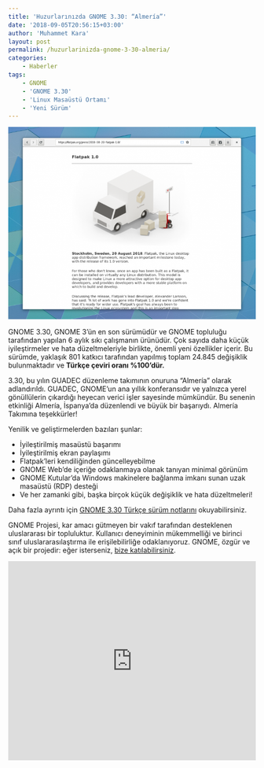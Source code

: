 ```yaml
---
title: 'Huzurlarınızda GNOME 3.30: “Almería”'
date: '2018-09-05T20:56:15+03:00'
author: 'Muhammet Kara'
layout: post
permalink: /huzurlarinizda-gnome-3-30-almeria/
categories:
    - Haberler
tags:
    - GNOME
    - 'GNOME 3.30'
    - 'Linux Masaüstü Ortamı'
    - 'Yeni Sürüm'
---
```


![Web](/media/2023/04/epiphany.png "Web")

GNOME 3.30, GNOME 3ʼün en son sürümüdür ve GNOME topluluğu tarafından yapılan 6 aylık sıkı çalışmanın ürünüdür. Çok sayıda daha küçük iyileştirmeler ve hata düzeltmeleriyle birlikte, önemli yeni özellikler içerir. Bu sürümde, yaklaşık 801 katkıcı tarafından yapılmış toplam 24.845 değişiklik bulunmaktadır ve **Türkçe çeviri oranı %100’dür.**

3.30, bu yılın GUADEC düzenleme takımının onuruna “Almería” olarak adlandırıldı. GUADEC, GNOME’un ana yıllık konferansıdır ve yalnızca yerel gönüllülerin çıkardığı heyecan verici işler sayesinde mümkündür. Bu senenin etkinliği Almería, İspanya’da düzenlendi ve büyük bir başarıydı. Almería Takımına teşekkürler!

Yenilik ve geliştirmelerden bazıları şunlar:

- İyileştirilmiş masaüstü başarımı
- İyileştirilmiş ekran paylaşımı
- Flatpak’leri kendiliğinden güncelleyebilme
- GNOME Web’de içeriğe odaklanmaya olanak tanıyan minimal görünüm
- GNOME Kutular’da Windows makinelere bağlanma imkanı sunan uzak masaüstü (RDP) desteği
- Ve her zamanki gibi, başka birçok küçük değişiklik ve hata düzeltmeleri!

Daha fazla ayrıntı için [GNOME 3.30 Türkçe sürüm notlarını](https://help.gnome.org/misc/release-notes/3.30/) okuyabilirsiniz.

GNOME Projesi, kar amacı gütmeyen bir vakıf tarafından desteklenen uluslararası bir topluluktur. Kullanıcı deneyiminin mükemmelliği ve birinci sınıf uluslararasılaştırma ile erişilebilirliğe odaklanıyoruz. GNOME, özgür ve açık bir projedir: eğer isterseniz, [bize katılabilirsiniz](/cevirilere-nasil-katilirim).

<iframe allow="accelerometer; autoplay; clipboard-write; encrypted-media; gyroscope; picture-in-picture; web-share" allowfullscreen="" frameborder="0" height="405px" loading="lazy" src="https://www.youtube.com/embed/bNA-Q8fQqTc?feature=oembed" title="Introducing GNOME 3.30: “Almería”" width="100%"></iframe>